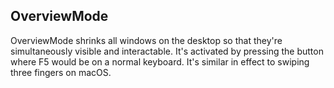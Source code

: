 OverviewMode
---
OverviewMode shrinks all windows on the desktop so that they're simultaneously visible and interactable. It's activated by pressing the button where F5 would be on a normal keyboard. It's similar in effect to swiping three fingers on macOS.
